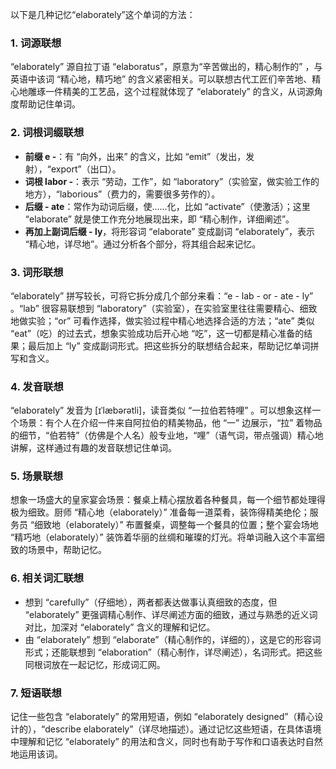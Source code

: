 以下是几种记忆“elaborately”这个单词的方法：

### 1. 词源联想
“elaborately” 源自拉丁语 “elaboratus”，原意为“辛苦做出的，精心制作的” ，与英语中该词 “精心地，精巧地” 的含义紧密相关。可以联想古代工匠们辛苦地、精心地雕琢一件精美的工艺品，这个过程就体现了 “elaborately” 的含义，从词源角度帮助记住单词。

### 2. 词根词缀联想
 - **前缀 e -**：有 “向外，出来” 的含义，比如 “emit”（发出，发射），“export”（出口）。
 - **词根 labor -**：表示 “劳动，工作”，如 “laboratory”（实验室，做实验工作的地方），“laborious”（费力的，需要很多劳作的）。
 - **后缀 - ate**：常作为动词后缀，使……化，比如 “activate”（使激活）；这里 “elaborate” 就是使工作充分地展现出来，即 “精心制作，详细阐述”。
 - **再加上副词后缀 - ly**，将形容词 “elaborate” 变成副词 “elaborately”，表示 “精心地，详尽地”。通过分析各个部分，将其组合起来记忆。

### 3. 词形联想
“elaborately” 拼写较长，可将它拆分成几个部分来看：“e - lab - or - ate - ly” 。“lab” 很容易联想到 “laboratory”（实验室），在实验室里往往需要精心、细致地做实验；“or” 可看作选择，做实验过程中精心地选择合适的方法；“ate” 类似 “eat”（吃）的过去式，想象实验成功后开心地 “吃”，这一切都是精心准备的结果；最后加上 “ly” 变成副词形式。把这些拆分的联想结合起来，帮助记忆单词拼写和含义。

### 4. 发音联想
“elaborately” 发音为 [ɪˈlæbərətli]，读音类似 “一拉伯若特哩” 。可以想象这样一个场景：有个人在介绍一件来自阿拉伯的精美物品，他 “一” 边展示，“拉” 着物品的细节，“伯若特”（仿佛是个人名）般专业地，“哩”（语气词，带点强调）精心地讲解，这样通过有趣的发音联想记住单词。

### 5. 场景联想
想象一场盛大的皇家宴会场景：餐桌上精心摆放着各种餐具，每一个细节都处理得极为细致。厨师 “精心地（elaborately）” 准备每一道菜肴，装饰得精美绝伦；服务员 “细致地（elaborately）” 布置餐桌，调整每一个餐具的位置；整个宴会场地 “精巧地（elaborately）” 装饰着华丽的丝绸和璀璨的灯光。将单词融入这个丰富细致的场景中，帮助记忆。

### 6. 相关词汇联想
 - 想到 “carefully”（仔细地），两者都表达做事认真细致的态度，但 “elaborately” 更强调精心制作、详尽阐述方面的细致，通过与熟悉的近义词对比，加深对 “elaborately” 含义的理解和记忆。
 - 由 “elaborately” 想到 “elaborate”（精心制作的，详细的），这是它的形容词形式；还能联想到 “elaboration”（精心制作，详尽阐述），名词形式。把这些同根词放在一起记忆，形成词汇网。

### 7. 短语联想
记住一些包含 “elaborately” 的常用短语，例如 “elaborately designed”（精心设计的），“describe elaborately”（详尽地描述）。通过记忆这些短语，在具体语境中理解和记忆 “elaborately” 的用法和含义，同时也有助于写作和口语表达时自然地运用该词。 